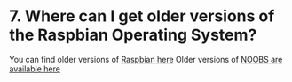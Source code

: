 # 7. Where can I get older versions of the Raspbian Operating System?

You can find older versions of [Raspbian here](http://downloads.raspberrypi.org/raspbian/images/)
Older versions of [NOOBS are available here](http://downloads.raspberrypi.org/NOOBS/images/)
